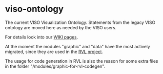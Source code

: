 viso-ontology
=============

The current VISO Visualization Ontology. Statements from the legacy VISO ontology are moved here as needed by the VISO users.

For details look into our [WIKI pages](https://github.com/viso-ontology/viso-ontology/wiki).

At the moment the modules "graphic" and "data" have the most actively migrated, since they are used in the [RVL project](https://github.com/semvis/rvl).

The usage for code generation in RVL is also the reason for some extra files in the folder "/modules/graphic-for-rvl-codegen".
